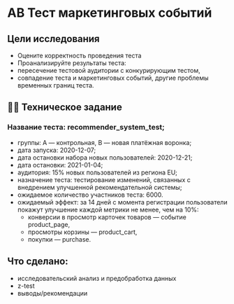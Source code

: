 # АВ Тест маркетинговых событий

## Цели исследования
- Оцените корректность проведения теста
- Проанализируйте результаты теста:
- пересечение тестовой аудитории с конкурирующим тестом,
- совпадение теста и маркетинговых событий, другие проблемы временных границ теста.


## ✍🏻 Техническое задание
### Название теста: recommender_system_test;
- группы: А — контрольная, B — новая платёжная воронка;
- дата запуска: 2020-12-07;
- дата остановки набора новых пользователей: 2020-12-21;
- дата остановки: 2021-01-04;
- аудитория: 15% новых пользователей из региона EU;
- назначение теста: тестирование изменений, связанных с внедрением улучшенной рекомендательной системы;
- ожидаемое количество участников теста: 6000.
- ожидаемый эффект: за 14 дней с момента регистрации пользователи покажут улучшение каждой метрики не менее, чем на 10%:
  - конверсии в просмотр карточек товаров — событие product_page,
  - просмотры корзины — product_cart,
  - покупки — purchase.

## Что сделано:
- исследовательский анализ и предобработка данных
- z-test
- выводы/рекомендации
